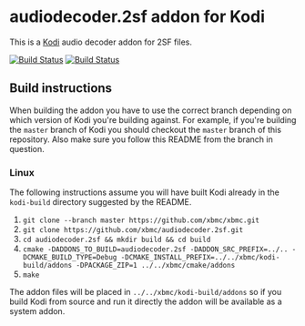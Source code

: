 # audiodecoder.2sf addon for Kodi

This is a [Kodi](http://kodi.tv) audio decoder addon for 2SF files.

[![Build Status](https://travis-ci.org/xbmc/audiodecoder.2sf.svg?branch=master)](https://travis-ci.org/xbmc/audiodecoder.2sf)
[![Build Status](https://ci.appveyor.com/api/projects/status/github/xbmc/audiodecoder.2sf?svg=true)](https://ci.appveyor.com/project/xbmc/audiodecoder-2sf)

## Build instructions

When building the addon you have to use the correct branch depending on which version of Kodi you're building against. 
For example, if you're building the `master` branch of Kodi you should checkout the `master` branch of this repository. 
Also make sure you follow this README from the branch in question.

### Linux

The following instructions assume you will have built Kodi already in the `kodi-build` directory 
suggested by the README.

1. `git clone --branch master https://github.com/xbmc/xbmc.git`
2. `git clone https://github.com/xbmc/audiodecoder.2sf.git`
3. `cd audiodecoder.2sf && mkdir build && cd build`
4. `cmake -DADDONS_TO_BUILD=audiodecoder.2sf -DADDON_SRC_PREFIX=../.. -DCMAKE_BUILD_TYPE=Debug -DCMAKE_INSTALL_PREFIX=../../xbmc/kodi-build/addons -DPACKAGE_ZIP=1 ../../xbmc/cmake/addons`
5. `make`

The addon files will be placed in `../../xbmc/kodi-build/addons` so if you build Kodi from source and run it directly 
the addon will be available as a system addon.
